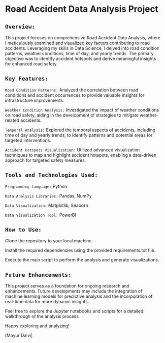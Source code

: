 # Road Accident Data Analysis Project

## `Overview:`
This project focuses on comprehensive Road Accident Data Analysis, where I meticulously examined and visualized key factors contributing to road accidents. Leveraging my skills in Data Science, I delved into road condition patterns, weather conditions, time of day, and yearly trends. The primary objective was to identify accident hotspots and derive meaningful insights for enhanced road safety.

## `Key Features:`

`Road Condition Patterns:` Analyzed the correlation between road conditions and accident occurrences to provide valuable insights for infrastructure improvements.

`Weather Condition Analysis:` Investigated the impact of weather conditions on road safety, aiding in the development of strategies to mitigate weather-related accidents.

`Temporal Analysis:` Explored the temporal aspects of accidents, including time of day and yearly trends, to identify patterns and potential areas for targeted interventions.

`Accident Hotspots Visualization:` Utilized advanced visualization techniques to map and highlight accident hotspots, enabling a data-driven approach for targeted safety measures.

## `Tools and Technologies Used:`

`Programming Language:` Python

`Data Analysis Libraries:` Pandas, NumPy

`Data Visualization:` Matplotlib, Seaborn

`Data Visualization Tool:` PowerBI

## `How to Use:`
Clone the repository to your local machine.

Install the required dependencies using the provided requirements.txt file.

Execute the main script to perform the analysis and generate visualizations.

## `Future Enhancements:`

This project serves as a foundation for ongoing research and enhancements. Future developments may include the integration of machine learning models for predictive analysis and the incorporation of real-time data for more dynamic insights.

Feel free to explore the Jupyter notebooks and scripts for a detailed walkthrough of the analysis process.


Happy exploring and analyzing!

[Mayur Dalvi]
